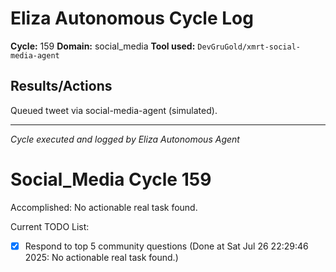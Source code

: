 # Eliza Autonomous Cycle Log

**Cycle:** 159
**Domain:** social_media
**Tool used:** `DevGruGold/xmrt-social-media-agent`

## Results/Actions
Queued tweet via social-media-agent (simulated).

---
*Cycle executed and logged by Eliza Autonomous Agent*

# Social_Media Cycle 159

Accomplished: No actionable real task found.

Current TODO List:

- [x] Respond to top 5 community questions  (Done at Sat Jul 26 22:29:46 2025: No actionable real task found.)